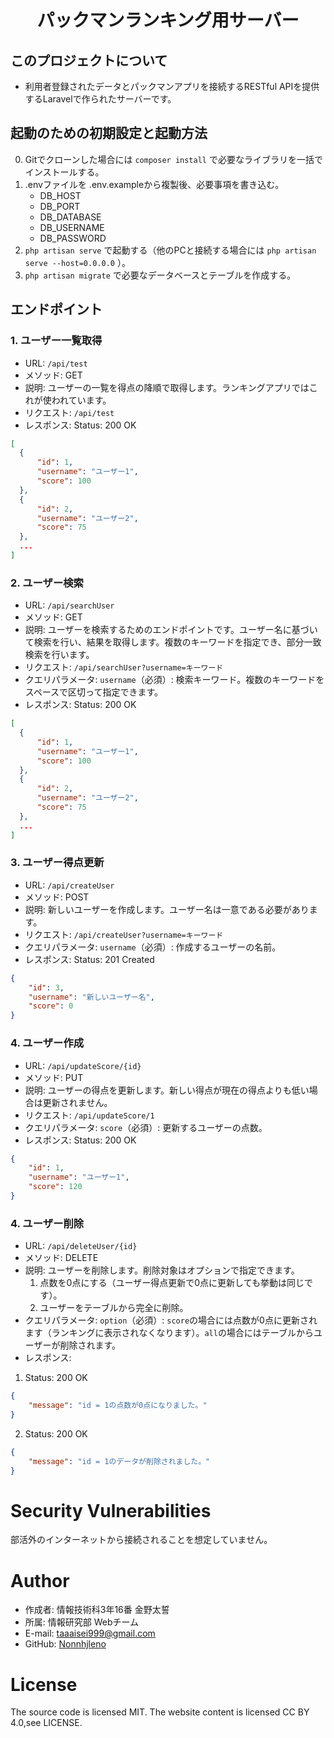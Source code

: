 <h1 align="center">パックマンランキング用サーバー</h1>

## このプロジェクトについて

- 利用者登録されたデータとパックマンアプリを接続するRESTful APIを提供するLaravelで作られたサーバーです。

## 起動のための初期設定と起動方法

0. Gitでクローンした場合には `composer install` で必要なライブラリを一括でインストールする。
1. .envファイルを .env.exampleから複製後、必要事項を書き込む。
    - DB_HOST
    - DB_PORT
    - DB_DATABASE
    - DB_USERNAME
    - DB_PASSWORD
2. `php artisan serve` で起動する（他のPCと接続する場合には `php artisan serve --host=0.0.0.0` ）。
3. `php artisan migrate` で必要なデータベースとテーブルを作成する。

## エンドポイント

### 1. ユーザー一覧取得
- URL: `/api/test`
- メソッド: GET
- 説明: ユーザーの一覧を得点の降順で取得します。ランキングアプリではこれが使われています。
- リクエスト: `/api/test`
- レスポンス: Status: 200 OK
```json
[
  {
      "id": 1,
      "username": "ユーザー1",
      "score": 100
  },
  {
      "id": 2,
      "username": "ユーザー2",
      "score": 75
  },
  ...
]
```

### 2. ユーザー検索
- URL: `/api/searchUser`
- メソッド: GET
- 説明: ユーザーを検索するためのエンドポイントです。ユーザー名に基づいて検索を行い、結果を取得します。複数のキーワードを指定でき、部分一致検索を行います。
- リクエスト: `/api/searchUser?username=キーワード`
- クエリパラメータ: `username`（必須）: 検索キーワード。複数のキーワードをスペースで区切って指定できます。
- レスポンス: Status: 200 OK
```json
[
  {
      "id": 1,
      "username": "ユーザー1",
      "score": 100
  },
  {
      "id": 2,
      "username": "ユーザー2",
      "score": 75
  },
  ...
]
```

### 3. ユーザー得点更新
- URL: `/api/createUser`
- メソッド: POST
- 説明: 新しいユーザーを作成します。ユーザー名は一意である必要があります。
- リクエスト: `/api/createUser?username=キーワード`
- クエリパラメータ: `username`（必須）: 作成するユーザーの名前。
- レスポンス: Status: 201 Created
```json
{
    "id": 3,
    "username": "新しいユーザー名",
    "score": 0
}
```

### 4. ユーザー作成
- URL: `/api/updateScore/{id}`
- メソッド: PUT
- 説明: ユーザーの得点を更新します。新しい得点が現在の得点よりも低い場合は更新されません。
- リクエスト: `/api/updateScore/1`
- クエリパラメータ: `score`（必須）: 更新するユーザーの点数。
- レスポンス: Status: 200 OK
```json
{
    "id": 1,
    "username": "ユーザー1",
    "score": 120
}
```

### 4. ユーザー削除
- URL: `/api/deleteUser/{id}`
- メソッド: DELETE
- 説明: ユーザーを削除します。削除対象はオプションで指定できます。
    1. 点数を0点にする（ユーザー得点更新で0点に更新しても挙動は同じです）。
    2. ユーザーをテーブルから完全に削除。
- クエリパラメータ: `option`（必須）: `score`の場合には点数が0点に更新されます（ランキングに表示されなくなります）。`all`の場合にはテーブルからユーザーが削除されます。
- レスポンス:
1. Status: 200 OK
```json
{
    "message": "id = 1の点数が0点になりました。"
}
```
2. Status: 200 OK
```json
{
    "message": "id = 1のデータが削除されました。"
}
```

# Security Vulnerabilities

部活外のインターネットから接続されることを想定していません。

# Author

- 作成者: 情報技術科3年16番 金野太誓
- 所属: 情報研究部 Webチーム
- E-mail: taaaisei999@gmail.com
- GitHub: [Nonnhjleno](https://github.com/nonnhjleno/)

# License
The source code is licensed MIT. The website content is licensed CC BY 4.0,see LICENSE.

